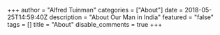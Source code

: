 +++
author = "Alfred Tuinman"
categories = ["About"]
date = 2018-05-25T14:59:40Z
description = "About Our Man in India"
featured = "false"
tags = []
title = "About"
disable_comments = true
+++
